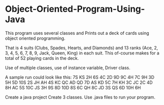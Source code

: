 # Object-Oriented-Program-Using-Java
This program uses several classes and Prints out a deck of cards using object oriented programming. 

That is 4 suits (Clubs, Spades, Hearts, and Diamonds) and 13 ranks (Ace, 2, 3, 4, 5, 6, 7, 8, 9, Jack, Queen, King) in each suit. 
This of-course makes for a total of 52 playing cards in the deck.

Use of multiple classes, use of instance variable, Driver class. 

A sample run could look like this: 
7S KS 2H 6S 4C 2D 9D 9C 4H 7C 9H 3D 5H 5D 10S 2S
JH AH 4S KC QC AD QD 7D AS KD 5C 7H KH 3C JC 2C
4D 8H AC 5S 10C JS 3H 9S 8D 10D 8S 6C QH 8C JD 3S
QS 6D 10H 6H

Create a java project 
Create 3 classes.
Use .java files to run your program. 
